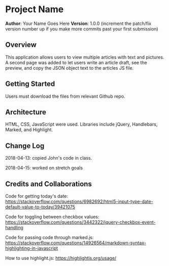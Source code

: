 # Project Name

**Author**: Your Name Goes Here
**Version**: 1.0.0 (increment the patch/fix version number up if you make more commits past your first submission)

## Overview
This application allows users to view multiple articles with text and pictures. A second page was added to let users write an article draft, see the preview, and copy the JSON object text to the articles JS file.

## Getting Started
Users must download the files from relevant Github repo.

## Architecture
HTML, CSS, JavaScript were used. Libraries include jQuery, Handlebars, Marked, and Highlight.

## Change Log
2018-04-13: copied John's code in class.

2018-04-15: worked on stretch goals

## Credits and Collaborations
Code for getting today's date: 
https://stackoverflow.com/questions/6982692/html5-input-type-date-default-value-to-today/39421075

Code for toggling between checkbox values:
https://stackoverflow.com/questions/3442322/jquery-checkbox-event-handling

Code for passing code through marked.js:
https://stackoverflow.com/questions/14926564/markdown-syntax-highlighting-in-javascript

How to use highlight.js:
https://highlightjs.org/usage/